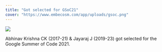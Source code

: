 ```yaml
---
title: "Got selected for GSoC21"
cover: "https://www.embecosm.com/app/uploads/gsoc.png"
---
```


![](https://raw.githubusercontent.com/stacsnssce/webassets/master/awards/gsoc21.jpg)

Abhinav Krishna CK (2017-21) & Jayaraj J (2019-23) got selected for the Google Summer of Code 2021.


